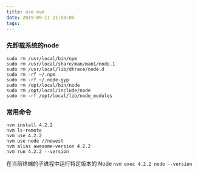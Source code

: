 ```yaml
---
title: use nvm
date: 2019-09-11 21:59:05
tags:
---
```

### 先卸载系统的node
```shell
sudo rm /usr/local/bin/npm
sudo rm /usr/local/share/man/man1/node.1
sudo rm /usr/local/lib/dtrace/node.d
sudo rm -rf ~/.npm
sudo rm -rf ~/.node-gyp
sudo rm /opt/local/bin/node
sudo rm /opt/local/include/node
sudo rm -rf /opt/local/lib/node_modules
```
### 常用命令
```
nvm install 4.2.2
nvm ls-remote
nvm use 4.2.2
nvm use node //newest
nvm alias awesome-version 4.2.2
nvm run 4.2.2 --version
```

在当前终端的子进程中运行特定版本的 Node
`nvm exec 4.2.2 node --version`
